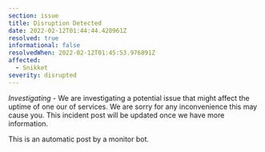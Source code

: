```yaml
---
section: issue
title: Disruption Detected
date: 2022-02-12T01:44:44.428961Z
resolved: true
informational: false
resolvedWhen: 2022-02-12T01:45:53.976891Z
affected:
  - Snikket
severity: disrupted
---
```

*Investigating* - We are investigating a potential issue that might affect the uptime of one our of services. We are sorry for any inconvenience this may cause you. This incident post will be updated once we have more information.

This is an automatic post by a monitor bot.
        
